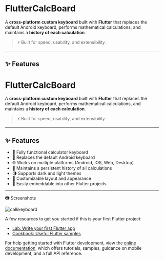 # FlutterCalcBoard

A **cross-platform custom keyboard** built with **Flutter** that replaces the default Android keyboard, performs mathematical calculations, and maintains a **history of each calculation**.

> ⚡️ Built for speed, usability, and extensibility.

---

## ✨ Features

# FlutterCalcBoard

A **cross-platform custom keyboard** built with **Flutter** that replaces the default Android keyboard, performs mathematical calculations, and maintains a **history of each calculation**.

> ⚡️ Built for speed, usability, and extensibility.

---

## ✨ Features

- 🧮 Fully functional calculator keyboard
- 📱 Replaces the default Android keyboard
- 🌐 Works on multiple platforms (Android, iOS, Web, Desktop)
- 📜 Maintains a persistent history of all calculations
- 🌗 Supports dark and light themes
- 🎨 Customizable layout and appearance
- 🔧 Easily embeddable into other Flutter projects

---
📷 Screenshots 

![calkkeyboard](https://github.com/user-attachments/assets/353736d2-de10-43e8-a2aa-33a900fc7dd6)

A few resources to get you started if this is your first Flutter project:

- [Lab: Write your first Flutter app](https://docs.flutter.dev/get-started/codelab)
- [Cookbook: Useful Flutter samples](https://docs.flutter.dev/cookbook)

For help getting started with Flutter development, view the
[online documentation](https://docs.flutter.dev/), which offers tutorials,
samples, guidance on mobile development, and a full API reference.



